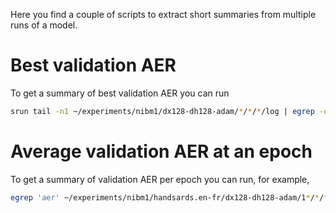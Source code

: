 Here you find a couple of scripts to extract short summaries from multiple runs of a model.


# Best validation AER

To get a summary of best validation AER you can run

```bash
srun tail -n1 ~/experiments/nibm1/dx128-dh128-adam/*/*/*/log | egrep -o 'aer=([0-9.]+)' | python aer_stats.py > ~/experiments/nibm1/dx128-dh128-adam/report.txt
```


# Average validation AER at an epoch


To get a summary of validation AER per epoch you can run, for example, 

```bash
egrep 'aer' ~/experiments/nibm1/handsards.en-fr/dx128-dh128-adam/1*/*/*/log | egrep -o 'Epoch [0-9]+|aer [0-9.]+' | python3 epochstats.py > ~/experiments/nibm1/handsards.en-fr/dx128-dh128-adam/epochs.txt
```


